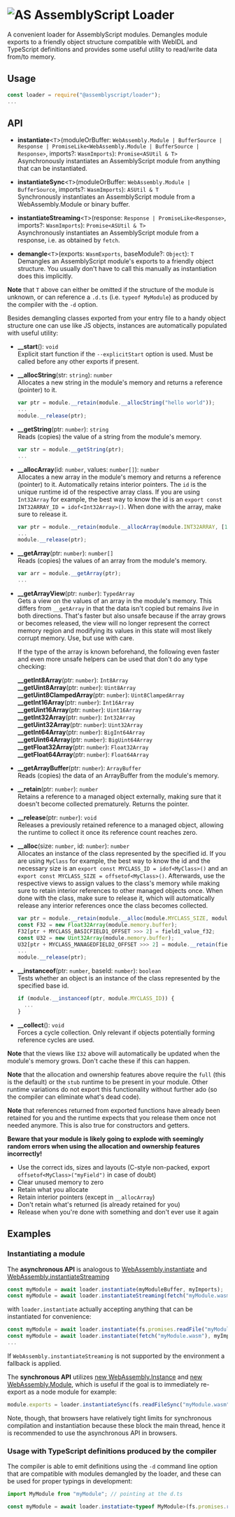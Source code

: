 ![AS](https://avatars1.githubusercontent.com/u/28916798?s=48) AssemblyScript Loader
======================

A convenient loader for AssemblyScript modules. Demangles module exports to a friendly object structure compatible with WebIDL and TypeScript definitions and provides some useful utility to read/write data from/to memory.

Usage
-----

```js
const loader = require("@assemblyscript/loader");
...
```

API
---

* **instantiate**<`T`>(moduleOrBuffer: `WebAssembly.Module | BufferSource | Response | PromiseLike<WebAssembly.Module | BufferSource | Response>`, imports?: `WasmImports`): `Promise<ASUtil & T>`<br />
  Asynchronously instantiates an AssemblyScript module from anything that can be instantiated.

* **instantiateSync**<`T`>(moduleOrBuffer: `WebAssembly.Module | BufferSource`, imports?: `WasmImports`): `ASUtil & T`<br />
  Synchronously instantiates an AssemblyScript module from a WebAssembly.Module or binary buffer.

* **instantiateStreaming**<`T`>(response: `Response | PromiseLike<Response>`, imports?: `WasmImports`): `Promise<ASUtil & T>`<br />
  Asynchronously instantiates an AssemblyScript module from a response, i.e. as obtained by `fetch`.

* **demangle**<`T`>(exports: `WasmExports`, baseModule?: `Object`): `T`<br />
  Demangles an AssemblyScript module's exports to a friendly object structure. You usually don't have to call this manually as instantiation does this implicitly.

**Note** that `T` above can either be omitted if the structure of the module is unknown, or can reference a `.d.ts` (i.e. `typeof MyModule`) as produced by the compiler with the `-d` option.

Besides demangling classes exported from your entry file to a handy object structure one can use like JS objects, instances are automatically populated with useful utility:

* **__start**(): `void`<br />
  Explicit start function if the `--explicitStart` option is used. Must be called before any other exports if present.

* **__allocString**(str: `string`): `number`<br />
  Allocates a new string in the module's memory and returns a reference (pointer) to it.

  ```ts
  var ptr = module.__retain(module.__allocString("hello world"));
  ...
  module.__release(ptr);
  ```

* **__getString**(ptr: `number`): `string`<br />
  Reads (copies) the value of a string from the module's memory.

  ```ts
  var str = module.__getString(ptr);
  ...
  ```

* **__allocArray**(id: `number`, values: `number[]`): `number`<br />
  Allocates a new array in the module's memory and returns a reference (pointer) to it.
  Automatically retains interior pointers. The `id` is the unique runtime id of the respective array class. If you are using `Int32Array` for example, the best way to know the id is an `export const INT32ARRAY_ID = idof<Int32Array>()`. When done with the array, make sure to release it.

  ```ts
  var ptr = module.__retain(module.__allocArray(module.INT32ARRAY, [1, 2, 3]));
  ...
  module.__release(ptr);
  ```

* **__getArray**(ptr: `number`): `number[]`<br />
  Reads (copies) the values of an array from the module's memory.

  ```ts
  var arr = module.__getArray(ptr);
  ...
  ```

* **__getArrayView**(ptr: `number`): `TypedArray`<br />
  Gets a view on the values of an array in the module's memory. This differs from `__getArray` in that the data isn't copied but remains *live* in both directions. That's faster but also unsafe because if the array grows or becomes released, the view will no longer represent the correct memory region and modifying its values in this state will most likely corrupt memory. Use, but use with care.

  If the type of the array is known beforehand, the following even faster and even more unsafe helpers can be used that don't do any type checking:

  **__getInt8Array**(ptr: `number`): `Int8Array`<br />
  **__getUint8Array**(ptr: `number`): `Uint8Array`<br />
  **__getUint8ClampedArray**(ptr: `number`): `Uint8ClampedArray`<br />
  **__getInt16Array**(ptr: `number`): `Int16Array`<br />
  **__getUint16Array**(ptr: `number`): `Uint16Array`<br />
  **__getInt32Array**(ptr: `number`): `Int32Array`<br />
  **__getUint32Array**(ptr: `number`): `Uint32Array`<br />
  **__getInt64Array**(ptr: `number`): `BigInt64Array`<br />
  **__getUint64Array**(ptr: `number`): `BigUint64Array`<br />
  **__getFloat32Array**(ptr: `number`): `Float32Array`<br />
  **__getFloat64Array**(ptr: `number`): `Float64Array`

* **__getArrayBuffer**(ptr: `number`): `ArrayBuffer`<br />
  Reads (copies) the data of an ArrayBuffer from the module's memory.

* **__retain**(ptr: `number`): `number`<br />
  Retains a reference to a managed object externally, making sure that it doesn't become collected prematurely. Returns the pointer.

* **__release**(ptr: `number`): `void`<br />
  Releases a previously retained reference to a managed object, allowing the runtime to collect it once its reference count reaches zero.

* **__alloc**(size: `number`, id: `number`): `number`<br />
  Allocates an instance of the class represented by the specified id. If you are using `MyClass` for example, the best way to know the id and the necessary size is an `export const MYCLASS_ID = idof<MyClass>()` and an `export const MYCLASS_SIZE = offsetof<MyClass>()`. Afterwards, use the respective views to assign values to the class's memory while making sure to retain interior references to other managed objects once. When done with the class, make sure to release it, which will automatically release any interior references once the class becomes collected.

  ```ts
  var ptr = module.__retain(module.__alloc(module.MYCLASS_SIZE, module.MYCLASS_ID));
  const F32 = new Float32Array(module.memory.buffer);
  F32[ptr + MYCLASS_BASICFIELD1_OFFSET >>> 2] = field1_value_f32;
  const U32 = new Uint32Array(module.memory.buffer);
  U32[ptr + MYCLASS_MANAGEDFIELD2_OFFSET >>> 2] = module.__retain(field2_value_ptr);
  ...
  module.__release(ptr);
  ```

* **__instanceof**(ptr: `number`, baseId: `number`): `boolean`<br />
  Tests whether an object is an instance of the class represented by the specified base id.

  ```ts
  if (module.__instanceof(ptr, module.MYCLASS_ID)) {
    ...
  }
  ```

* **__collect**(): `void`<br />
  Forces a cycle collection. Only relevant if objects potentially forming reference cycles are used.

**Note** that the views like `I32` above will automatically be updated when the module's memory grows. Don't cache these if this can happen.

**Note** that the allocation and ownership features above require the `full` (this is the default) or the `stub` runtime to be present in your module. Other runtime variations do not export this functionality without further ado (so the compiler can eliminate what's dead code).

**Note** that references returned from exported functions have already been retained for you and the runtime expects that you release them once not needed anymore. This is also true for constructors and getters.

**Beware that your module is likely going to explode with seemingly random errors when using the allocation and ownership features incorrectly!**

* Use the correct ids, sizes and layouts (C-style non-packed, export `offsetof<MyClass>("myField")` in case of doubt)
* Clear unused memory to zero
* Retain what you allocate
* Retain interior pointers (except in `__allocArray`)
* Don't retain what's returned (is already retained for you)
* Release when you're done with something and don't ever use it again

Examples
--------

### Instantiating a module

The **asynchronous API** is analogous to [WebAssembly.instantiate](https://developer.mozilla.org/en-US/docs/Web/JavaScript/Reference/Global_Objects/WebAssembly/instantiate) and [WebAssembly.instantiateStreaming](https://developer.mozilla.org/en-US/docs/Web/JavaScript/Reference/Global_Objects/WebAssembly/instantiateStreaming)

```js
const myModule = await loader.instantiate(myModuleBuffer, myImports);
const myModule = await loader.instantiateStreaming(fetch("myModule.wasm"), myImports);
```

with `loader.instantiate` actually accepting anything that can be instantiated for convenience:

```js
const myModule = await loader.instantiate(fs.promises.readFile("myModule.wasm"), myImports);
const myModule = await loader.instantiate(fetch("myModule.wasm"), myImports);
...
```

If `WebAssembly.instantiateStreaming` is not supported by the environment a fallback is applied.

The **synchronous API** utilizes [new WebAssembly.Instance](https://developer.mozilla.org/en-US/docs/Web/JavaScript/Reference/Global_Objects/WebAssembly/Instance#Constructor_Syntax) and [new WebAssembly.Module](https://developer.mozilla.org/en-US/docs/Web/JavaScript/Reference/Global_Objects/WebAssembly/Module#Constructor_Syntax), which is useful if the goal is to immediately re-export as a node module for example:

```js
module.exports = loader.instantiateSync(fs.readFileSync("myModule.wasm"), myImports);
```

Note, though, that browsers have relatively tight limits for synchronous compilation and instantiation because these block the main thread, hence it is recommended to use the asynchronous API in browsers.

### Usage with TypeScript definitions produced by the compiler

The compiler is able to emit definitions using the `-d` command line option that are compatible with modules demangled by the loader, and these can be used for proper typings in development:

```ts
import MyModule from "myModule"; // pointing at the d.ts

const myModule = await loader.instatiate<typeof MyModule>(fs.promises.readFile("myModule.wasm"), myImports);
```

